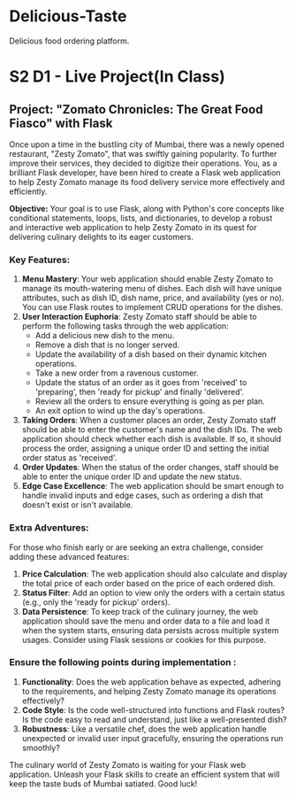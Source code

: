 # Delicious-Taste
Delicious food ordering platform.

# S2 D1 - Live Project(In Class)

## **Project: "Zomato Chronicles: The Great Food Fiasco" with Flask**

Once upon a time in the bustling city of Mumbai, there was a newly opened restaurant, "Zesty Zomato", that was swiftly gaining popularity. To further improve their services, they decided to digitize their operations. You, as a brilliant Flask developer, have been hired to create a Flask web application to help Zesty Zomato manage its food delivery service more effectively and efficiently.

**Objective:** Your goal is to use Flask, along with Python's core concepts like conditional statements, loops, lists, and dictionaries, to develop a robust and interactive web application to help Zesty Zomato in its quest for delivering culinary delights to its eager customers.

### **Key Features:**

1. **Menu Mastery**: Your web application should enable Zesty Zomato to manage its mouth-watering menu of dishes. Each dish will have unique attributes, such as dish ID, dish name, price, and availability (yes or no). You can use Flask routes to implement CRUD operations for the dishes.
2. **User Interaction Euphoria**: Zesty Zomato staff should be able to perform the following tasks through the web application:
    - Add a delicious new dish to the menu.
    - Remove a dish that is no longer served.
    - Update the availability of a dish based on their dynamic kitchen operations.
    - Take a new order from a ravenous customer.
    - Update the status of an order as it goes from 'received' to 'preparing', then 'ready for pickup' and finally 'delivered'.
    - Review all the orders to ensure everything is going as per plan.
    - An exit option to wind up the day's operations.
3. **Taking Orders**: When a customer places an order, Zesty Zomato staff should be able to enter the customer's name and the dish IDs. The web application should check whether each dish is available. If so, it should process the order, assigning a unique order ID and setting the initial order status as 'received'.
4. **Order Updates**: When the status of the order changes, staff should be able to enter the unique order ID and update the new status.
5. **Edge Case Excellence**: The web application should be smart enough to handle invalid inputs and edge cases, such as ordering a dish that doesn't exist or isn't available.

### **Extra Adventures:**

For those who finish early or are seeking an extra challenge, consider adding these advanced features:

1. **Price Calculation**: The web application should also calculate and display the total price of each order based on the price of each ordered dish.
2. **Status Filter**: Add an option to view only the orders with a certain status (e.g., only the 'ready for pickup' orders).
3. **Data Persistence**: To keep track of the culinary journey, the web application should save the menu and order data to a file and load it when the system starts, ensuring data persists across multiple system usages. Consider using Flask sessions or cookies for this purpose.

### **Ensure the following points during implementation :**

1. **Functionality**: Does the web application behave as expected, adhering to the requirements, and helping Zesty Zomato manage its operations effectively?
2. **Code Style**: Is the code well-structured into functions and Flask routes? Is the code easy to read and understand, just like a well-presented dish?
3. **Robustness**: Like a versatile chef, does the web application handle unexpected or invalid user input gracefully, ensuring the operations run smoothly?

The culinary world of Zesty Zomato is waiting for your Flask web application. Unleash your Flask skills to create an efficient system that will keep the taste buds of Mumbai satiated. Good luck!
